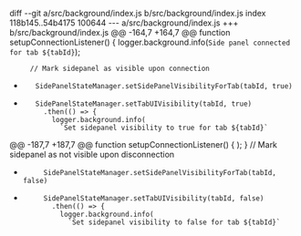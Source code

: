 diff --git a/src/background/index.js b/src/background/index.js
index 118b145..54b4175 100644
--- a/src/background/index.js
+++ b/src/background/index.js
@@ -164,7 +164,7 @@ function setupConnectionListener() {
         logger.background.info(`Side panel connected for tab ${tabId}`);
 
         // Mark sidepanel as visible upon connection
-        SidePanelStateManager.setSidePanelVisibilityForTab(tabId, true)
+        SidePanelStateManager.setTabUIVisibility(tabId, true)
           .then(() => {
             logger.background.info(
               `Set sidepanel visibility to true for tab ${tabId}`
@@ -187,7 +187,7 @@ function setupConnectionListener() {
             );
           }
           // Mark sidepanel as not visible upon disconnection
-          SidePanelStateManager.setSidePanelVisibilityForTab(tabId, false)
+          SidePanelStateManager.setTabUIVisibility(tabId, false)
             .then(() => {
               logger.background.info(
                 `Set sidepanel visibility to false for tab ${tabId}`
